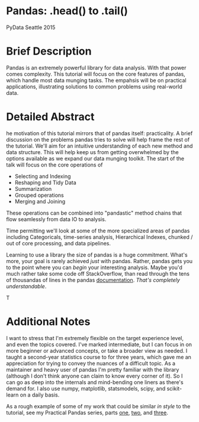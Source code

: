 Pandas: .head() to .tail()
==========================

PyData Seattle 2015

# Brief Description

Pandas is an extremely powerful library for data analysis. With that power comes
complexity. This tutorial will focus on the core features of pandas, which handle
most data munging tasks. The empahsis will be on practical applications, illustrating
solutions to common problems using real-world data.

# Detailed Abstract

he motivation of this tutorial mirrors that of pandas itself: practicality.
A brief discussion on the problems pandas tries to solve will help frame the rest of the tutorial.
We'll aim for an intuitive understanding of each new method and data structure. This
will help keep us from getting overwhelmed by the options available as we expand our
data munging toolkit. The start of the talk will focus on the core operations of

- Selecting and Indexing
- Reshaping and Tidy Data
- Summarization
- Grouped operations
- Merging and Joining

These operations can be combined into "pandastic" method chains that flow seamlessly from data IO
to analysis.

Time permitting we'll look at some of the more specialized areas of pandas including
Categoricals, time-series analysis, Hierarchical Indexes, chunked / out of core processing,
and data pipelines.

Learning to use a library the size of pandas is a huge commitment. What's more, your
goal is rarely achieved *just* with pandas. Rather, pandas gets you to the point where you can
*begin* your interesting analysis. Maybe you'd much rather take some code off StackOverflow, than read
through the tens of thousandas of lines in the pandas [documentation](http://pandas.pydata.org/pandas-docs/version/0.16.0/). *That's completely understandable*.

T
# Additional Notes

I want to stress that I'm extremely flexible on the target experience level, and even the topics covered.
I've marked intermediate, but I can focus in on more beginner or advanced concepts, or take a broader view as needed.
I taught a second-year statistics course to for three years, which gave me an appreciation for trying to convey the nuances of a difficult topic.
As a maintainer and heavy user of pandas I'm pretty familiar with the library
(although I don't think anyone can claim to know every corner of it). So I can
go as deep into the internals and mind-bending one liners as there's demand for.
I also use numpy, matplotlib, statsmodels, scipy, and scikit-learn on a daily basis.

As a rough example of some of my work that could be similar *in style* to the tutorial, see my Practical Pandas series, parts [one](http://tomaugspurger.github.io/posts/pp01.html), [two](http://tomaugspurger.github.io/posts/pp02.html), and [three](http://tomaugspurger.github.io/posts/pp03.html).

